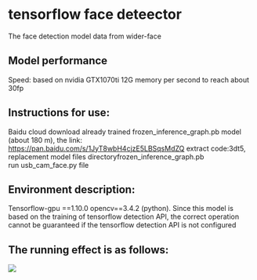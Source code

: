 # tensorflow face deteector
The face detection model data from wider-face

## Model performance
Speed: based on nvidia GTX1070ti 12G memory per second to reach about 30fp

## Instructions for use:
Baidu cloud download already trained frozen_inference_graph.pb model (about 180 m), the link: https://pan.baidu.com/s/1JyT8wbH4cjzE5LBSqsMdZQ extract code:3dt5, replacement model files directoryfrozen_inference_graph.pb   
run usb_cam_face.py file
## Environment description:
Tensorflow-gpu ==1.10.0 opencv==3.4.2 (python). Since this model is based on the training of tensorflow detection API, the correct operation cannot be guaranteed if the tensorflow detection API is not configured
## The running effect is as follows:
![](picture/result.png)[](picture/result.png)
